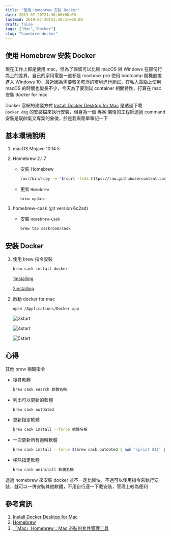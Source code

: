 ```yaml
---
title: "使用 Homebrew 安裝 Docker"
date: 2019-07-20T21:30:00+08:00
lastmod: 2019-07-20T21:30:31+08:00
draft: false
tags: ["Mac","Docker"]
slug: "homebrew-docker"
---
```


## 使用 Homebrew 安裝 Docker

現在工作上都是使用 mac，但為了保留可以比較 macOS 與 Windows 在部份行為上的差異，自己的家用電腦一直都是 macbook pro 使用 bootcamp 開機直接進入 Windows 10，最近因為需要較多乾淨的環境進行測試，在私人電腦上使用 macOS 的時間也變長不少，今天為了要測試 container 相關特性，打算在 mac 安裝 docker for mac

Docker 官網的建議方式 [Install Docker Desktop for Mac](https://docs.docker.com/docker-for-mac/install/) 是透過下載 `Docker.dmg` 的安裝檔來執行安裝，但身為一個 ~~專案~~ 懶惰的工程師透過 command 安裝是既帥氣又專案的象徵，於是我來簡單筆記一下

## 基本環境說明

1. macOS Mojave 10.14.5
2. Homebrew 2.1.7

    - 安裝 Homebrew

        ```bash
        /usr/bin/ruby -e "$(curl -fsSL https://raw.githubusercontent.com/Homebrew/install/master/install)"
        ```

    - 更新 `Homebrew`

        ```cs
        brew update
        ```

3. homebrew-cask (git version 6c2ad)

    - 安裝 `Homebrew-Cask`

        ```bash
        brew tap caskroom/cask
        ```

## 安裝 Docker

1. 使用 brew 指令安裝

    ```bash
    brew cask install docker
    ```

    [1installing](https://user-images.githubusercontent.com/3851540/61592532-11822080-ac07-11e9-9b34-91a9a23c92f7.png)

    [2installing](https://user-images.githubusercontent.com/3851540/61592533-11822080-ac07-11e9-9f38-c8e7444e3405.png)

2. 啟動 docker for mac

    ```bash
    open /Applications/Docker.app
    ```

    ![3start](https://user-images.githubusercontent.com/3851540/61592534-121ab700-ac07-11e9-8804-f5c530549116.png)

    ![4start](https://user-images.githubusercontent.com/3851540/61592535-121ab700-ac07-11e9-9e5a-f95ae571e2ae.png)

    ![5start](https://user-images.githubusercontent.com/3851540/61592536-121ab700-ac07-11e9-8b8a-7556b1b09683.png)

## 心得

其他 brew 相關指令

- 搜尋軟體

    ```bash
    brew cask search 軟體名稱
    ```

- 列出可以更新的軟體

    ```bash
    brew cask outdated
    ```

- 更新指定軟體

    ```bash
    brew cask install --force 軟體名稱
    ```

- 一次更新所有過時軟體

    ```bash
    brew cask install --force $(brew cask outdated | awk '{print $1}' | xargs)
    ```

- 移除指定軟體

    ```bash
    brew cask uninstall 軟體名稱
    ```

透過 homebrew 來安裝 docker 並不一定比較快，不過可以使用指令來執行安裝，就可以一併安裝其他軟體，不用自行逐一下載安裝，管理上較為便利

## 參考資訊

1. [Install Docker Desktop for Mac](https://docs.docker.com/docker-for-mac/install/)
2. [Homebrew](https://brew.sh/)
3. [「Mac」Homebrew：Mac 必裝的套件管理工具](https://diary.taskinghouse.com/posts/4766365-homebrew-essential-mac-suite-management-tools/)
